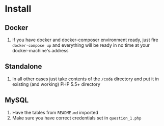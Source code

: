 # Install #

## Docker

1. If you have docker and docker-composer environment ready, just fire `docker-compose up` and everything will be ready in no time at your docker-machine's address

## Standalone

1. In all other cases just take contents of the `/code` directory and put it in existing (and working) PHP 5.5+ directory 

## MySQL

1. Have the tables from `README.md` imported
2. Make sure you have correct credentials set in `question_1.php`
